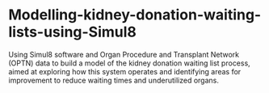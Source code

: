 # Modelling-kidney-donation-waiting-lists-using-Simul8
Using Simul8 software and Organ Procedure and Transplant Network (OPTN) data to build a model of the kidney donation waiting list process, aimed at exploring how this system operates and identifying areas for improvement to reduce waiting times and underutilized organs.
